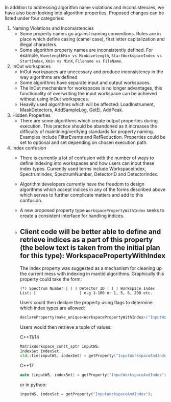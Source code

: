 In addition to addressing algorithm name violations and inconsistencies, we have also been looking into algorithm properties. Proposed changes can be listed under four categories:

1. Naming Violations and Inconsistencies
	- Some property names go against naming conventions. Rules are in place which define casing (camel case), first letter capitalization and illegal characters.
	- Some algorithm property names are inconsistently defined. For example, `WavelengthMin vs MinWavelength`, `StartWorkspaceIndex vs StartIndex`, `Xmin vs MinX`, `Filename vs FileName`.
2. InOut workspaces 
	- InOut workspaces are unecessary and produce inconsistency in the way algorithms are defined
	- Some algorithms have separate input and output workspaces. 
	- The InOut mechanism for workspaces is no longer advantages, this functionality of overwriting the input workspace can be achieved without using InOut workspaces.
	- Heavily used algorithms which will be affected: LoadInstrument, MaskDetectors, AddSampleLog, GetEi, AddPeak.
3. Hidden Properties
	- There are some algorithms which create output properties during execution. This practice should be abandoned as it increases the difficulty of maintining/verifying standards for property naming. Examples include FilterEvents and RefReduction. Properties could be set to optional and set depending on chosen execution path.
4. Index confusion
	- There is currently a lot of confusion with the number of ways to define indexing into workspaces and how users can input these index types. Currently used terms include WorkspaceIndex, SpectrumIndex, SpectrumNumber, DetectorID and DetectorIndex. 
	- Algorithm developers currently have the freedom to design algorithms which accept indices in any of the forms described above which serves to further complicate matters and add to this confusion.
	- A new proposed property type `WorkspacePropertyWithIndex` seeks to create a consistent interface for handling indices.
	- Client code will be better able to define and retrieve indices as a part of this property (the below text is taken from the initial plan for this type):
		WorkspacePropertyWithIndex
		--------------------------
		
		The index property was suggested as a mechanism for cleaning up the current mess with indexing in mantid algorithms. Graphically this property could take the form:
		
		```
		(*) Spectrum Number | ( ) Detector ID | ( ) Workspace Index
		List: [                   ] e.g 1-100 or 1, 5, 6, 200 etc.
		``` 
		
		Users could then declare the property using flags to determine which index types are allowed:
		
		```cpp
		declareProperty(make_unique<WorkspacePropertyWithIndex>("InputWorkspaceAndIndex", UseSpectrumNumber|UseDetectorID|UseWorkspaceIndex));
		```
		
		Users would then retrieve a tuple of values:
		
		C++11/14
		```cpp
		MatrixWorkspace_const_sptr inputWS;
		IndexSet indexSet;
		std::tie(inputWS, indexSet) = getProperty("InputWorkspaceAndIndex");
		```
		C++17
		```cpp
		auto [inputWS, indexSet] = getProperty("InputWorkspaceAndIndex");
		```
		
		or in python:
		```python
		inputWS, indexSet = getProperty("InputWorkspaceAndIndex");
		```
